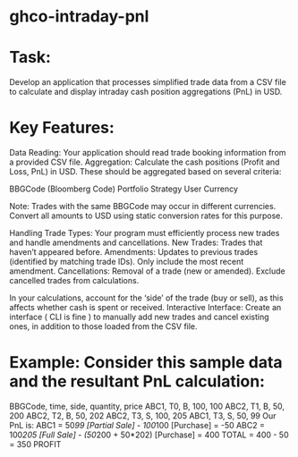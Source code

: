 # ghco-intraday-pnl

# Task: 
Develop an application that processes simplified trade data from a CSV file to calculate and display intraday cash position aggregations (PnL) in USD.

# Key Features:
Data Reading: Your application should read trade booking information from a provided CSV file.
Aggregation: Calculate the cash positions (Profit and Loss, PnL) in USD. These should be aggregated based on several criteria:

BBGCode (Bloomberg Code)
Portfolio
Strategy
User
Currency


Note: Trades with the same BBGCode may occur in different currencies. Convert all amounts to USD using static conversion rates for this purpose.

Handling Trade Types: Your program must efficiently process new trades and handle amendments and cancellations.
New Trades: Trades that haven’t appeared before.
Amendments: Updates to previous trades (identified by matching trade IDs). Only include the most recent amendment.
Cancellations: Removal of a trade (new or amended). Exclude cancelled trades from calculations.


In your calculations, account for the ‘side’ of the trade (buy or sell), as this affects whether cash is spent or received.
Interactive Interface: Create an interface ( CLI is fine ) to manually add new trades and cancel existing ones, in addition to those loaded from the CSV file.

# Example: Consider this sample data and the resultant PnL calculation:
BBGCode, time, side, quantity, price 
ABC1, T0, B, 100, 100
ABC2, T1, B, 50, 200
ABC2, T2, B, 50, 202
ABC2, T3, S, 100, 205
ABC1, T3, S, 50, 99
Our PnL is:
ABC1 = 50*99 [Partial Sale] - 100*100 [Purchase] = -50
ABC2 = 100*205 [Full Sale] - (50*200 + 50*202) [Purchase] = 400
TOTAL = 400 - 50 = 350 PROFIT
